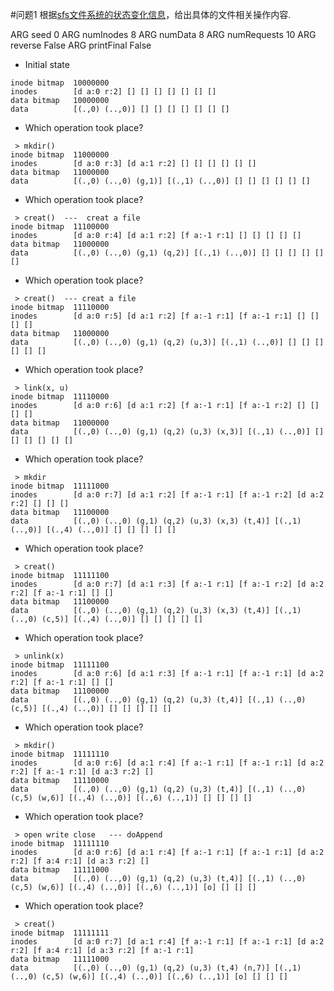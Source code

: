 #问题1
根据[sfs文件系统的状态变化信息](./sfs_states.txt)，给出具体的文件相关操作内容.

ARG seed 0
ARG numInodes 8
ARG numData 8
ARG numRequests 10
ARG reverse False
ARG printFinal False

* Initial state
```
inode bitmap  10000000
inodes        [d a:0 r:2] [] [] [] [] [] [] [] 
data bitmap   10000000
data          [(.,0) (..,0)] [] [] [] [] [] [] [] 
```
* Which operation took place?
```
 > mkdir()
inode bitmap  11000000
inodes        [d a:0 r:3] [d a:1 r:2] [] [] [] [] [] [] 
data bitmap   11000000
data          [(.,0) (..,0) (g,1)] [(.,1) (..,0)] [] [] [] [] [] [] 
```
* Which operation took place?
```
 > creat()  ---  creat a file
inode bitmap  11100000
inodes        [d a:0 r:4] [d a:1 r:2] [f a:-1 r:1] [] [] [] [] [] 
data bitmap   11000000
data          [(.,0) (..,0) (g,1) (q,2)] [(.,1) (..,0)] [] [] [] [] [] [] 
```
* Which operation took place?
```
 > creat()  --- creat a file
inode bitmap  11110000
inodes        [d a:0 r:5] [d a:1 r:2] [f a:-1 r:1] [f a:-1 r:1] [] [] [] [] 
data bitmap   11000000
data          [(.,0) (..,0) (g,1) (q,2) (u,3)] [(.,1) (..,0)] [] [] [] [] [] [] 
```
* Which operation took place?
```
 > link(x, u) 
inode bitmap  11110000
inodes        [d a:0 r:6] [d a:1 r:2] [f a:-1 r:1] [f a:-1 r:2] [] [] [] [] 
data bitmap   11000000
data          [(.,0) (..,0) (g,1) (q,2) (u,3) (x,3)] [(.,1) (..,0)] [] [] [] [] [] [] 
```
* Which operation took place?
```
 > mkdir
inode bitmap  11111000
inodes        [d a:0 r:7] [d a:1 r:2] [f a:-1 r:1] [f a:-1 r:2] [d a:2 r:2] [] [] [] 
data bitmap   11100000
data          [(.,0) (..,0) (g,1) (q,2) (u,3) (x,3) (t,4)] [(.,1) (..,0)] [(.,4) (..,0)] [] [] [] [] [] 
```
* Which operation took place?
```
 > creat()
inode bitmap  11111100
inodes        [d a:0 r:7] [d a:1 r:3] [f a:-1 r:1] [f a:-1 r:2] [d a:2 r:2] [f a:-1 r:1] [] [] 
data bitmap   11100000
data          [(.,0) (..,0) (g,1) (q,2) (u,3) (x,3) (t,4)] [(.,1) (..,0) (c,5)] [(.,4) (..,0)] [] [] [] [] [] 
```
* Which operation took place?
```
 > unlink(x)
inode bitmap  11111100
inodes        [d a:0 r:6] [d a:1 r:3] [f a:-1 r:1] [f a:-1 r:1] [d a:2 r:2] [f a:-1 r:1] [] [] 
data bitmap   11100000
data          [(.,0) (..,0) (g,1) (q,2) (u,3) (t,4)] [(.,1) (..,0) (c,5)] [(.,4) (..,0)] [] [] [] [] [] 
```
* Which operation took place?
```
 > mkdir()
inode bitmap  11111110
inodes        [d a:0 r:6] [d a:1 r:4] [f a:-1 r:1] [f a:-1 r:1] [d a:2 r:2] [f a:-1 r:1] [d a:3 r:2] [] 
data bitmap   11110000
data          [(.,0) (..,0) (g,1) (q,2) (u,3) (t,4)] [(.,1) (..,0) (c,5) (w,6)] [(.,4) (..,0)] [(.,6) (..,1)] [] [] [] [] 
```
* Which operation took place?
```
 > open write close   --- doAppend
inode bitmap  11111110
inodes        [d a:0 r:6] [d a:1 r:4] [f a:-1 r:1] [f a:-1 r:1] [d a:2 r:2] [f a:4 r:1] [d a:3 r:2] [] 
data bitmap   11111000
data          [(.,0) (..,0) (g,1) (q,2) (u,3) (t,4)] [(.,1) (..,0) (c,5) (w,6)] [(.,4) (..,0)] [(.,6) (..,1)] [o] [] [] [] 
```
* Which operation took place?
```
 > creat()
inode bitmap  11111111
inodes        [d a:0 r:7] [d a:1 r:4] [f a:-1 r:1] [f a:-1 r:1] [d a:2 r:2] [f a:4 r:1] [d a:3 r:2] [f a:-1 r:1] 
data bitmap   11111000
data          [(.,0) (..,0) (g,1) (q,2) (u,3) (t,4) (n,7)] [(.,1) (..,0) (c,5) (w,6)] [(.,4) (..,0)] [(.,6) (..,1)] [o] [] [] [] 
```
